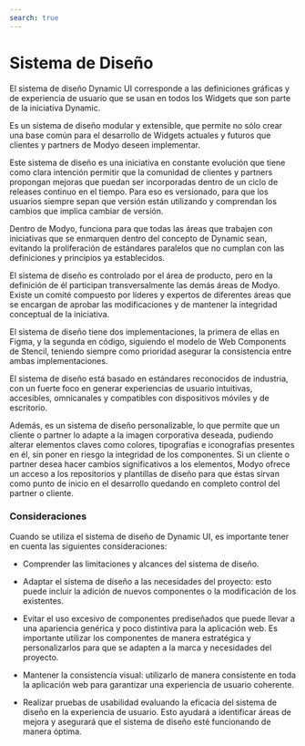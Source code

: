 ```yaml
---
search: true
---
```


# Sistema de Diseño

El sistema de diseño Dynamic UI corresponde a las definiciones gráficas y de experiencia de usuario que se usan en todos los Widgets que son parte de la iniciativa Dynamic.

Es un sistema de diseño modular y extensible, que permite no sólo crear una base común para el desarrollo de Widgets actuales y futuros que clientes y partners de Modyo deseen implementar.

Este sistema de diseño es una iniciativa en constante evolución que tiene como clara intención permitir que la comunidad de clientes y partners propongan mejoras que puedan ser incorporadas dentro de un ciclo de releases continuo en el tiempo. Para eso es versionado, para que los usuarios siempre sepan que versión están utilizando y comprendan los cambios que implica cambiar de versión.

Dentro de Modyo, funciona para que todas las áreas que trabajen con iniciativas que se enmarquen dentro del concepto de Dynamic sean, evitando la proliferación de estándares paralelos que no cumplan con las definiciones y principios ya establecidos.

El sistema de diseño es controlado por el área de producto, pero en la definición de él participan transversalmente las demás áreas de Modyo. Existe un comité compuesto por líderes y expertos de diferentes áreas que se encargan de aprobar las modificaciones y de mantener la integridad conceptual de la iniciativa.

El sistema de diseño tiene dos implementaciones, la primera de ellas en Figma, y la segunda en código, siguiendo el modelo de Web Components de Stencil, teniendo siempre como prioridad asegurar la consistencia entre ambas implementaciones. 

El sistema de diseño está basado en estándares reconocidos de industria, con un fuerte foco en generar experiencias de usuario intuitivas, accesibles, omnicanales y compatibles con dispositivos móviles y de escritorio.

Además, es un sistema de diseño personalizable, lo que permite que un cliente o partner lo adapte a la imagen corporativa deseada, pudiendo alterar elementos claves como colores, tipografías e iconografías presentes en él, sin poner en riesgo la integridad de los componentes. Si un cliente o partner desea hacer cambios significativos a los elementos, Modyo ofrece un acceso a los repositorios y plantillas de diseño para que éstas sirvan como punto de inicio en el desarrollo quedando en completo control del partner o cliente.


### Consideraciones

Cuando se utiliza el sistema de diseño de Dynamic UI, es importante tener en cuenta las siguientes consideraciones:

- Comprender las limitaciones y alcances del sistema de diseño.

- Adaptar el sistema de diseño a las necesidades del proyecto: esto puede incluir la adición de nuevos componentes o la modificación de los existentes.

- Evitar el uso excesivo de componentes prediseñados que puede llevar a una apariencia genérica y poco distintiva para la aplicación web. Es importante utilizar los componentes de manera estratégica y personalizarlos para que se adapten a la marca y necesidades del proyecto.

- Mantener la consistencia visual: utilizarlo de manera consistente en toda la aplicación web para garantizar una experiencia de usuario coherente.

- Realizar pruebas de usabilidad evaluando la eficacia del sistema de diseño en la experiencia de usuario. Esto ayudará a identificar áreas de mejora y asegurará que el sistema de diseño esté funcionando de manera óptima.
